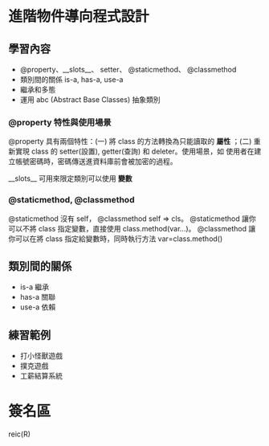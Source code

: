 # 進階物件導向程式設計

## 學習內容

- @property、\_\_slots\_\_、 setter、 @staticmethod、 @classmethod
- 類別間的關係 is-a, has-a, use-a
- 繼承和多態
- 運用 abc (Abstract Base Classes) 抽象類別

### @property 特性與使用場景

@property 具有兩個特性：(一) 將 class 的方法轉換為只能讀取的 **屬性** ；(二) 重新實現 class 的 setter(設置), getter(查詢) 和 deleter。使用場景，如 使用者在建立帳號密碼時，密碼傳送進資料庫前會被加密的過程。

\_\_slots\_\_ 可用來限定類別可以使用 **變數**

### @staticmethod, @classmethod

@staticmethod 沒有 self， @classmethod self => cls。 @staticmethod 讓你可以不將 class 指定變數，直接使用 class.method(var...)。 @classmethod 讓你可以在將 class 指定給變數時，同時執行方法 var=class.method()

## 類別間的關係

- is-a 繼承
- has-a 關聯
- use-a 依賴

## 練習範例

- 打小怪獸遊戲
- 撲克遊戲
- 工薪結算系統

# 簽名區

reic(R)
